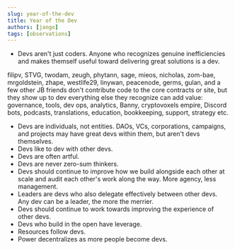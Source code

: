 ```yaml
---
slug: year-of-the-dev
title: Year of the Dev
authors: [jango]
tags: [observations]
---
```


- Devs aren't just coders. Anyone who recognizes genuine inefficiencies and makes themself useful toward delivering great solutions is a dev.

filipv, STVG, twodam, zeugh, phytann, sage, mieos, nicholas, zom-bae, mrgoldstein, zhape, westlife29, linywan, peacenode, germs, gulan, and a few other JB friends don't contribute code to the core contracts or site, but they show up to dev everything else they recognize can add value: governance, tools, dev ops, analytics, Banny, cryptovoxels empire, Discord bots, podcasts, translations, education, bookkeeping, support, strategy etc.

- Devs are individuals, not entities. DAOs, VCs, corporations, campaigns, and projects may have great devs within them, but aren't devs themselves.
- Devs like to dev with other devs.
- Devs are often artful.
- Devs are never zero-sum thinkers.
- Devs should continue to improve how we build alongside each other at scale and audit each other's work along the way. More agency, less management.
- Leaders are devs who also delegate effectively between other devs. Any dev can be a leader, the more the merrier.
- Devs should continue to work towards improving the experience of other devs.
- Devs who build in the open have leverage.
- Resources follow devs.
- Power decentralizes as more people become devs.
